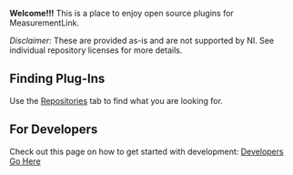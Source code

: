 **Welcome!!!** This is a place to enjoy open source plugins for MeasurementLink.

*Disclaimer:* These are provided as-is and are not supported by NI. See individual repository licenses for more details.

## Finding Plug-Ins
Use the [Repositories](https://github.com/orgs/NI-MeasurementLink-Plug-Ins/repositories) tab to find what you are looking for.

## For Developers
Check out this page on how to get started with development: [Developers Go Here](https://github.com/NI-MeasurementLink-Plug-Ins/.github/blob/main/profile/developers.md)

